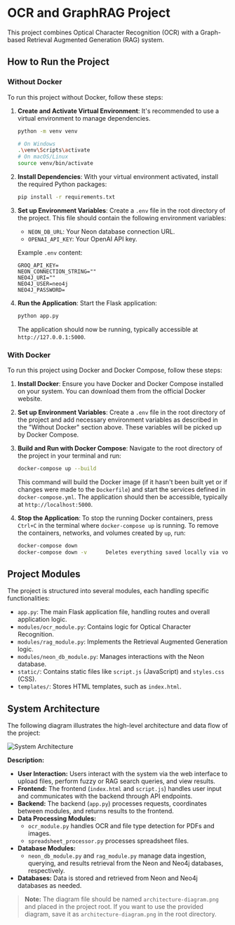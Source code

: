 # OCR and GraphRAG Project

This project combines Optical Character Recognition (OCR) with a Graph-based Retrieval Augmented Generation (RAG) system.

## How to Run the Project
### Without Docker

To run this project without Docker, follow these steps:

1.  **Create and Activate Virtual Environment**:
    It's recommended to use a virtual environment to manage dependencies.
    ```bash
    python -m venv venv
    
    # On Windows
    .\venv\Scripts\activate
    # On macOS/Linux
    source venv/bin/activate
    ```

2.  **Install Dependencies**:
    With your virtual environment activated, install the required Python packages:
    ```bash
    pip install -r requirements.txt
    ```

3.  **Set up Environment Variables**:
    Create a `.env` file in the root directory of the project. This file should contain the following environment variables:
    *   `NEON_DB_URL`: Your Neon database connection URL.
    *   `OPENAI_API_KEY`: Your OpenAI API key.
    
    Example `.env` content:
    ```
    GROQ_API_KEY=
    NEON_CONNECTION_STRING=""
    NEO4J_URI=""
    NEO4J_USER=neo4j
    NEO4J_PASSWORD=
    ```

4.  **Run the Application**:
    Start the Flask application:
    ```bash
    python app.py
    ```
    The application should now be running, typically accessible at `http://127.0.0.1:5000`.

### With Docker

To run this project using Docker and Docker Compose, follow these steps:

1.  **Install Docker**:
    Ensure you have Docker and Docker Compose installed on your system. You can download them from the official Docker website.

2.  **Set up Environment Variables**:
    Create a `.env` file in the root directory of the project and add necessary environment variables as described in the "Without Docker" section above. These variables will be picked up by Docker Compose.

3.  **Build and Run with Docker Compose**:
    Navigate to the root directory of the project in your terminal and run:
    ```bash
    docker-compose up --build
    ```
    This command will build the Docker image (if it hasn't been built yet or if changes were made to the `Dockerfile`) and start the services defined in `docker-compose.yml`. The application should then be accessible, typically at `http://localhost:5000`.

4.  **Stop the Application**:
    To stop the running Docker containers, press `Ctrl+C` in the terminal where `docker-compose up` is running. To remove the containers, networks, and volumes created by `up`, run:
    ```bash
    docker-compose down
    docker-compose down -v      Deletes everything saved locally via volumes
    ```

## Project Modules

The project is structured into several modules, each handling specific functionalities:

*   `app.py`: The main Flask application file, handling routes and overall application logic.
*   `modules/ocr_module.py`: Contains logic for Optical Character Recognition.
*   `modules/rag_module.py`: Implements the Retrieval Augmented Generation logic.
*   `modules/neon_db_module.py`: Manages interactions with the Neon database.
*   `static/`: Contains static files like `script.js` (JavaScript) and `styles.css` (CSS).
*   `templates/`: Stores HTML templates, such as `index.html`.

## System Architecture

The following diagram illustrates the high-level architecture and data flow of the project:

![System Architecture](architecture-diagram.png)

**Description:**
- **User Interaction:** Users interact with the system via the web interface to upload files, perform fuzzy or RAG search queries, and view results.
- **Frontend:** The frontend (`index.html` and `script.js`) handles user input and communicates with the backend through API endpoints.
- **Backend:** The backend (`app.py`) processes requests, coordinates between modules, and returns results to the frontend.
- **Data Processing Modules:**
  - `ocr_module.py` handles OCR and file type detection for PDFs and images.
  - `spreadsheet_processor.py` processes spreadsheet files.
- **Database Modules:**
  - `neon_db_module.py` and `rag_module.py` manage data ingestion, querying, and results retrieval from the Neon and Neo4j databases, respectively.
- **Databases:** Data is stored and retrieved from Neon and Neo4j databases as needed.

> **Note:** The diagram file should be named `architecture-diagram.png` and placed in the project root. If you want to use the provided diagram, save it as `architecture-diagram.png` in the root directory.
